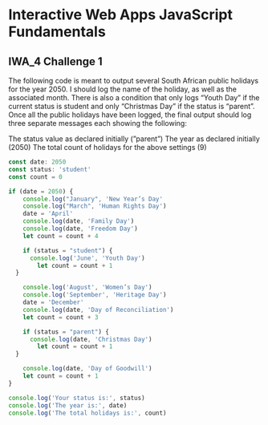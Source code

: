 # Interactive Web Apps JavaScript Fundamentals 
## IWA_4 Challenge 1 

The following code is meant to output several South African public holidays for the year 2050. I should log the name of the holiday, as well as the associated month. There is also a condition that only logs “Youth Day” if the current status is student and only “Christmas Day” if the status is “parent”. Once all the public holidays have been logged, the final output should log three separate messages each showing the following:

The status value as declared initially (”parent”)
The year as declared initially (2050)
The total count of holidays for the above settings (9)
 
```javascript
const date: 2050
const status: 'student'
const count = 0

if (date = 2050) {
	console.log("January", 'New Year’s Day'
	console.log("March", 'Human Rights Day')
	date = 'April'
	console.log(date, 'Family Day')
	console.log(date, 'Freedom Day')
	let count = count + 4

	if (status = "student") {
	  console.log('June', 'Youth Day')
		let count = count + 1
  }

	console.log('August', 'Women’s Day')
	console.log('September', 'Heritage Day')
	date = 'December'
	console.log(date, 'Day of Reconciliation')
	let count = count + 3

	if (status = "parent") {
	  console.log(date, 'Christmas Day')
		let count = count + 1
  }

	console.log(date, 'Day of Goodwill')
	let count = count + 1
}

console.log('Your status is:', status)
console.log('The year is:', date)
console.log('The total holidays is:', count)
```
